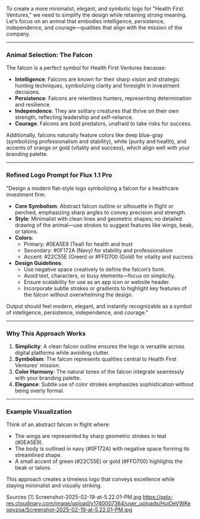To create a more minimalist, elegant, and symbolic logo for "Health First Ventures," we need to simplify the design while retaining strong meaning. Let’s focus on an animal that embodies intelligence, persistence, independence, and courage—qualities that align with the mission of the company.

---

### **Animal Selection: The Falcon**
The falcon is a perfect symbol for Health First Ventures because:
- **Intelligence**: Falcons are known for their sharp vision and strategic hunting techniques, symbolizing clarity and foresight in investment decisions.
- **Persistence**: Falcons are relentless hunters, representing determination and resilience.
- **Independence**: They are solitary creatures that thrive on their own strength, reflecting leadership and self-reliance.
- **Courage**: Falcons are bold predators, unafraid to take risks for success.

Additionally, falcons naturally feature colors like deep blue-gray (symbolizing professionalism and stability), white (purity and health), and accents of orange or gold (vitality and success), which align well with your branding palette.

---

### **Refined Logo Prompt for Flux 1.1 Pro**
"Design a modern flat-style logo symbolizing a falcon for a healthcare investment firm.  
- **Core Symbolism**: Abstract falcon outline or silhouette in flight or perched, emphasizing sharp angles to convey precision and strength.  
- **Style**: Minimalist with clean lines and geometric shapes; no detailed drawing of the animal—use strokes to suggest features like wings, beak, or talons.  
- **Colors**:  
  - Primary: #0EA5E9 (Teal) for health and trust  
  - Secondary: #0F172A (Navy) for stability and professionalism  
  - Accent: #22C55E (Green) or #FFD700 (Gold) for vitality and success  
- **Design Guidelines**:  
  - Use negative space creatively to define the falcon’s form.  
  - Avoid text, characters, or busy elements—focus on simplicity.  
  - Ensure scalability for use as an app icon or website header.  
  - Incorporate subtle strokes or gradients to highlight key features of the falcon without overwhelming the design.  

Output should feel modern, elegant, and instantly recognizable as a symbol of intelligence, persistence, independence, and courage."

---

### **Why This Approach Works**
1. **Simplicity**: A clean falcon outline ensures the logo is versatile across digital platforms while avoiding clutter.
2. **Symbolism**: The falcon represents qualities central to Health First Ventures' mission.
3. **Color Harmony**: The natural tones of the falcon integrate seamlessly with your branding palette.
4. **Elegance**: Subtle use of color strokes emphasizes sophistication without being overly formal.

---

### Example Visualization
Think of an abstract falcon in flight where:
- The wings are represented by sharp geometric strokes in teal (#0EA5E9).
- The body is outlined in navy (#0F172A) with negative space forming its streamlined shape.
- A small accent of green (#22C55E) or gold (#FFD700) highlights the beak or talons.

This approach creates a timeless logo that conveys excellence while staying minimalist and visually striking.

Sources
[1] Screenshot-2025-02-19-at-5.22.01-PM.jpg https://pplx-res.cloudinary.com/image/upload/v1740007364/user_uploads/HujOeVWKeopyzoa/Screenshot-2025-02-19-at-5.22.01-PM.jpg
